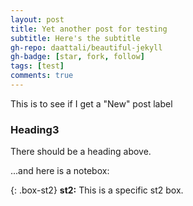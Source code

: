 ```yaml
---
layout: post
title: Yet another post for testing
subtitle: Here's the subtitle
gh-repo: daattali/beautiful-jekyll
gh-badge: [star, fork, follow]
tags: [test]
comments: true
---
```


This is to see if I get a "New" post label


### Heading3
There should be a heading above.

...and here is a notebox:

{: .box-st2}
**st2:** This is a specific st2 box.